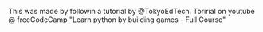  This was made by followin  a tutorial by @TokyoEdTech.
 Toririal on youtube @ freeCodeCamp "Learn python by building games - Full Course"
